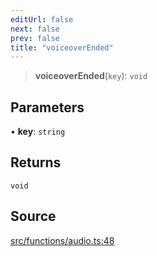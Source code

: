 ```yaml
---
editUrl: false
next: false
prev: false
title: "voiceoverEnded"
---
```


> **voiceoverEnded**(`key`): `void`

## Parameters

• **key**: `string`

## Returns

`void`

## Source

[src/functions/audio.ts:48](https://github.com/relishinc/dill-pixel/blob/543438455c9a47928084300159416186c2aa1095/src/functions/audio.ts#L48)
